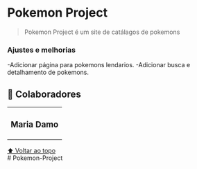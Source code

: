 # Pokemon Project

> Pokemon Project é um site de catálagos de pokemons
     

### Ajustes e melhorias

-Adicionar página para pokemons lendarios.
-Adicionar busca e detalhamento de pokemons.


## 🤝 Colaboradores


<table>
  <tr>
    <td align="center">
      <h3> Maria Damo </h3>
    </td>
  </tr>
</table>




[⬆ Voltar ao topo](#pokemon-project)<br># Pokemon-Project